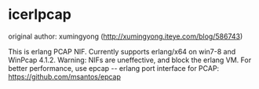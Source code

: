 icerlpcap
=========

original author: xumingyong (http://xumingyong.iteye.com/blog/586743)

This is erlang PCAP NIF. Currently supports erlang/x64 on win7-8 and WinPcap 4.1.2.
Warning: NIFs are uneffective, and block the erlang VM. For better performance,
use epcap -- erlang port interface for PCAP: https://github.com/msantos/epcap

